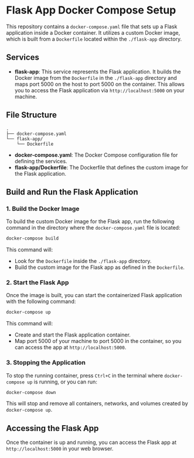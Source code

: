 
# Flask App Docker Compose Setup

This repository contains a `docker-compose.yaml` file that sets up a Flask application inside a Docker container. It utilizes a custom Docker image, which is built from a `Dockerfile` located within the `./flask-app` directory.

## Services

- **flask-app**: This service represents the Flask application. It builds the Docker image from the `Dockerfile` in the `./flask-app` directory and maps port 5000 on the host to port 5000 on the container. This allows you to access the Flask application via `http://localhost:5000` on your machine.

## File Structure

```
.
├── docker-compose.yaml
└── flask-app/
    └── Dockerfile
```

- **docker-compose.yaml**: The Docker Compose configuration file for defining the services.
- **flask-app/Dockerfile**: The Dockerfile that defines the custom image for the Flask application.


## Build and Run the Flask Application

### 1. Build the Docker Image

To build the custom Docker image for the Flask app, run the following command in the directory where the `docker-compose.yaml` file is located:

```bash
docker-compose build
```

This command will:

- Look for the `Dockerfile` inside the `./flask-app` directory.
- Build the custom image for the Flask app as defined in the `Dockerfile`.

### 2. Start the Flask App

Once the image is built, you can start the containerized Flask application with the following command:

```bash
docker-compose up
```

This command will:

- Create and start the Flask application container.
- Map port 5000 of your machine to port 5000 in the container, so you can access the app at `http://localhost:5000`.

### 3. Stopping the Application

To stop the running container, press `Ctrl+C` in the terminal where `docker-compose up` is running, or you can run:

```bash
docker-compose down
```

This will stop and remove all containers, networks, and volumes created by `docker-compose up`.

## Accessing the Flask App

Once the container is up and running, you can access the Flask app at `http://localhost:5000` in your web browser.

